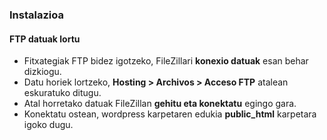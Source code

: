 ### Instalazioa
#### FTP datuak lortu

- Fitxategiak FTP bidez igotzeko, FileZillari **konexio datuak** esan behar dizkiogu.
- Datu horiek lortzeko, **Hosting > Archivos > Acceso FTP** atalean eskuratuko ditugu.
- Atal horretako datuak FileZillan **gehitu eta konektatu** egingo gara.
- Konektatu ostean, wordpress karpetaren edukia **public_html** karpetara igoko dugu.